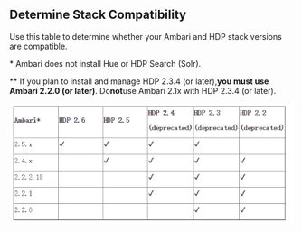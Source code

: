 ## Determine Stack Compatibility

Use this table to determine whether your Ambari and HDP stack versions are compatible.

\* Ambari does not install Hue or HDP Search \(Solr\).

\*\* If you plan to install and manage HDP 2.3.4 \(or later\),**you must use Ambari 2.2.0 \(or later\)**. Do**not**use Ambari 2.1x with HDP 2.3.4 \(or later\).

![](/assets/import.png)





